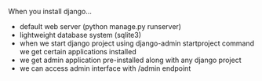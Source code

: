 When you install django...
- default web server (python manage.py runserver)
- lightweight database system (sqlite3)
- when we start django project using django-admin startproject command we get certain applications installed
- we get admin application pre-installed along with any django project
- we can access admin interface with /admin endpoint